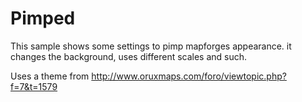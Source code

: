 Pimped
======

This sample shows some settings to pimp mapforges appearance. it changes the
background, uses different scales and such.

Uses a theme from http://www.oruxmaps.com/foro/viewtopic.php?f=7&t=1579
